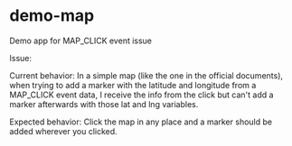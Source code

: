 # demo-map
Demo app for MAP_CLICK event issue

Issue:

Current behavior:
In a simple map (like the one in the official documents), when trying to add a marker with the latitude and longitude from a MAP_CLICK event data, I receive the info from the click but can't add a marker afterwards with those lat and lng variables.

Expected behavior:
Click the map in any place and a marker should be added wherever you clicked.
